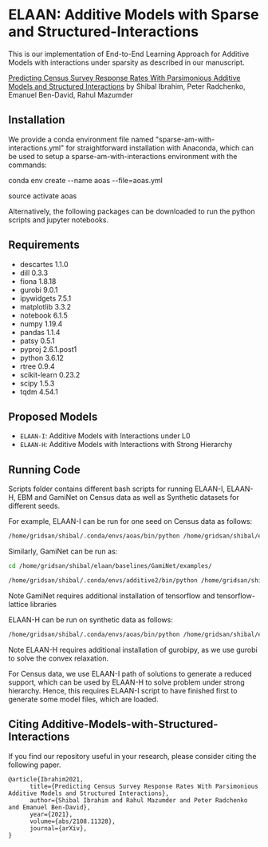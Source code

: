 # ELAAN: Additive Models with Sparse and Structured-Interactions

This is our implementation of End-to-End Learning Approach for Additive Models with interactions under sparsity as described in our manuscript.

[Predicting Census Survey Response Rates With Parsimonious Additive Models and Structured Interactions](http://arxiv.org/abs/2108.11328) by Shibal Ibrahim, Peter Radchenko, Emanuel Ben-David, Rahul Mazumder

## Installation
We provide a conda environment file named "sparse-am-with-interactions.yml" for straightforward installation with Anaconda, which can be used to setup a sparse-am-with-interactions environment with the commands:

conda env create --name aoas --file=aoas.yml

source activate aoas

Alternatively, the following packages can be downloaded to run the python scripts and jupyter notebooks.

## Requirements
* descartes                 1.1.0
* dill                      0.3.3 
* fiona                     1.8.18
* gurobi                    9.0.1 
* ipywidgets                7.5.1
* matplotlib                3.3.2 
* notebook                  6.1.5
* numpy                     1.19.4 
* pandas                    1.1.4
* patsy                     0.5.1
* pyproj                    2.6.1.post1
* python                    3.6.12 
* rtree                     0.9.4
* scikit-learn              0.23.2
* scipy                     1.5.3
* tqdm                      4.54.1
 
## Proposed Models
* `ELAAN-I`: Additive Models with Interactions under L0
* `ELAAN-H`: Additive Models with Interactions with Strong Hierarchy

## Running Code
Scripts folder contains different bash scripts for running ELAAN-I, ELAAN-H, EBM and GamiNet on Census data as well as Synthetic datasets for different seeds.

For example, ELAAN-I can be run for one seed on Census data as follows:
```bash
/home/gridsan/shibal/.conda/envs/aoas/bin/python /home/gridsan/shibal/elaan/src/elaani/elaani_census.py --load_directory '/home/gridsan/shibal/elaan/Census-Data' --seed 1 --relative_penalty 1.0 --grid_search 'reduced' --run_first_round --version 1 --eval_criteria 'mse' --logging
```

Similarly, GamiNet can be run as: 
```bash
cd /home/gridsan/shibal/elaan/baselines/GamiNet/examples/

/home/gridsan/shibal/.conda/envs/additive2/bin/python /home/gridsan/shibal/elaan/baselines/GamiNet/examples/gaminet_census.py --load_directory '/home/gridsan/shibal/elaan/Census-Data' --seed 1 --version 1
```
Note GamiNet requires additional installation of tensorflow and tensorflow-lattice libraries 


ELAAN-H can be run on synthetic data as follows:
```bash
/home/gridsan/shibal/.conda/envs/aoas/bin/python /home/gridsan/shibal/elaan/src/elaanh/elaanh_synthetic.py  --dataset 'synthetic' --dist 'normal' --correlation 0.5 --seed $SLURM_ARRAY_TASK_ID --train_size 100 --version 1 --r 1.0 --Ki 10 --Kij 5
```
Note ELAAN-H requires additional installation of gurobipy, as we use gurobi to solve the convex relaxation.

For Census data, we use ELAAN-I path of solutions to generate a reduced support, which can be used by ELAAN-H to solve problem under strong hierarchy. Hence, this requires ELAAN-I script to have finished first to generate some model files, which are loaded. 


## Citing Additive-Models-with-Structured-Interactions
If you find our repository useful in your research, please consider citing the following paper.

```
@article{Ibrahim2021,
      title={Predicting Census Survey Response Rates With Parsimonious Additive Models and Structured Interactions}, 
      author={Shibal Ibrahim and Rahul Mazumder and Peter Radchenko and Emanuel Ben-David},
      year={2021},
      volume={abs/2108.11328},
      journal={arXiv},
}
```


